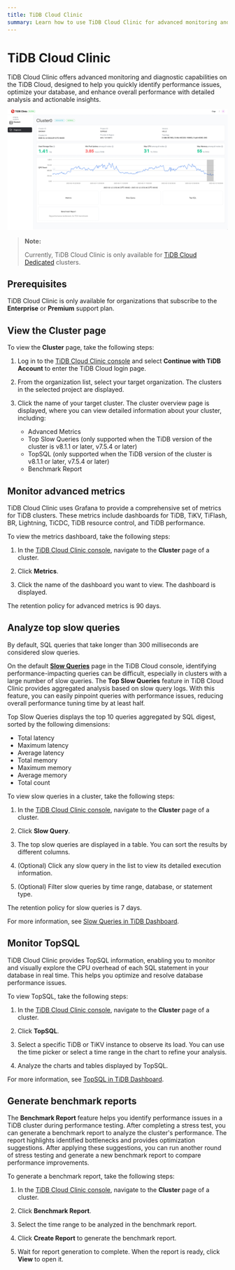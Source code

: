 ```yaml
---
title: TiDB Cloud Clinic
summary: Learn how to use TiDB Cloud Clinic for advanced monitoring and diagnostics.
---
```


# TiDB Cloud Clinic

TiDB Cloud Clinic offers advanced monitoring and diagnostic capabilities on the TiDB Cloud, designed to help you quickly identify performance issues, optimize your database, and enhance overall performance with detailed analysis and actionable insights.

![tidb-cloud-clinic](/media/tidb-cloud/tidb-cloud-clinic.png)

> **Note:**
>
> Currently, TiDB Cloud Clinic is only available for [TiDB Cloud Dedicated](/tidb-cloud/select-cluster-tier.md#tidb-cloud-dedicated) clusters.

## Prerequisites

TiDB Cloud Clinic is only available for organizations that subscribe to the **Enterprise** or **Premium** support plan.

## View the Cluster page

To view the **Cluster** page, take the following steps:

1. Log in to the [TiDB Cloud Clinic console](https://clinic.pingcap.com/) and select **Continue with TiDB Account** to enter the TiDB Cloud login page.

2. From the organization list, select your target organization. The clusters in the selected project are displayed.

3. Click the name of your target cluster. The cluster overview page is displayed, where you can view detailed information about your cluster, including:

    - Advanced Metrics
    - Top Slow Queries (only supported when the TiDB version of the cluster is v8.1.1 or later, v7.5.4 or later)
    - TopSQL (only supported when the TiDB version of the cluster is v8.1.1 or later, v7.5.4 or later)
    - Benchmark Report

## Monitor advanced metrics

TiDB Cloud Clinic uses Grafana to provide a comprehensive set of metrics for TiDB clusters. These metrics include dashboards for TiDB, TiKV, TiFlash, BR, Lightning, TiCDC, TiDB resource control, and TiDB performance.

To view the metrics dashboard, take the following steps:

1. In the [TiDB Cloud Clinic console](https://clinic.pingcap.com/), navigate to the **Cluster** page of a cluster.

2. Click **Metrics**.

3. Click the name of the dashboard you want to view. The dashboard is displayed.

The retention policy for advanced metrics is 90 days.

## Analyze top slow queries

By default, SQL queries that take longer than 300 milliseconds are considered slow queries.

On the default [**Slow Queries**](/tidb-cloud/tune-performance.md#slow-query) page in the TiDB Cloud console, identifying performance-impacting queries can be difficult, especially in clusters with a large number of slow queries. The **Top Slow Queries** feature in TiDB Cloud Clinic provides aggregated analysis based on slow query logs. With this feature, you can easily pinpoint queries with performance issues, reducing overall performance tuning time by at least half.

Top Slow Queries displays the top 10 queries aggregated by SQL digest, sorted by the following dimensions:

- Total latency 
- Maximum latency
- Average latency
- Total memory
- Maximum memory
- Average memory
- Total count

To view slow queries in a cluster, take the following steps:

1. In the [TiDB Cloud Clinic console](https://clinic.pingcap.com/), navigate to the **Cluster** page of a cluster.

2. Click **Slow Query**.

3. The top slow queries are displayed in a table. You can sort the results by different columns.

4. (Optional) Click any slow query in the list to view its detailed execution information.

5. (Optional) Filter slow queries by time range, database, or statement type.

The retention policy for slow queries is 7 days.

For more information, see [Slow Queries in TiDB Dashboard](https://docs.pingcap.com/tidb/stable/dashboard-slow-query).

## Monitor TopSQL

TiDB Cloud Clinic provides TopSQL information, enabling you to monitor and visually explore the CPU overhead of each SQL statement in your database in real time. This helps you optimize and resolve database performance issues.

To view TopSQL, take the following steps:

1. In the [TiDB Cloud Clinic console](https://clinic.pingcap.com/), navigate to the **Cluster** page of a cluster.

2. Click **TopSQL**.

3. Select a specific TiDB or TiKV instance to observe its load. You can use the time picker or select a time range in the chart to refine your analysis.

4. Analyze the charts and tables displayed by TopSQL.

For more information, see [TopSQL in TiDB Dashboard](https://docs.pingcap.com/tidb/stable/top-sql). 

## Generate benchmark reports

The **Benchmark Report** feature helps you identify performance issues in a TiDB cluster during performance testing. After completing a stress test, you can generate a benchmark report to analyze the cluster's performance. The report highlights identified bottlenecks and provides optimization suggestions. After applying these suggestions, you can run another round of stress testing and generate a new benchmark report to compare performance improvements.

To generate a benchmark report, take the following steps:

1. In the [TiDB Cloud Clinic console](https://clinic.pingcap.com/), navigate to the **Cluster** page of a cluster.

2. Click **Benchmark Report**.

3. Select the time range to be analyzed in the benchmark report.

4. Click **Create Report** to generate the benchmark report.

5. Wait for report generation to complete. When the report is ready, click **View** to open it.
